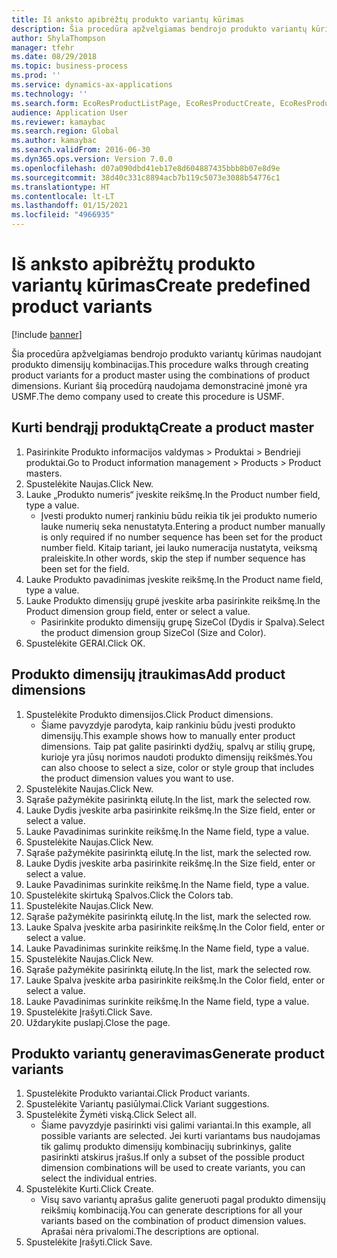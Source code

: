 ```yaml
---
title: Iš anksto apibrėžtų produkto variantų kūrimas
description: Šia procedūra apžvelgiamas bendrojo produkto variantų kūrimas naudojant produkto dimensijų kombinacijas.
author: ShylaThompson
manager: tfehr
ms.date: 08/29/2018
ms.topic: business-process
ms.prod: ''
ms.service: dynamics-ax-applications
ms.technology: ''
ms.search.form: EcoResProductListPage, EcoResProductCreate, EcoResProductDetails, EcoResProductMasterDimension, EcoResProductVariants, EcoResProductVariantSuggestions, EcoResProductVariantsPendingReleaseFormPart
audience: Application User
ms.reviewer: kamaybac
ms.search.region: Global
ms.author: kamaybac
ms.search.validFrom: 2016-06-30
ms.dyn365.ops.version: Version 7.0.0
ms.openlocfilehash: d07a090dbd41eb17e8d604887435bbb8b07e8d9e
ms.sourcegitcommit: 38d40c331c8894acb7b119c5073e3088b54776c1
ms.translationtype: HT
ms.contentlocale: lt-LT
ms.lasthandoff: 01/15/2021
ms.locfileid: "4966935"
---
```

# <a name="create-predefined-product-variants"></a><span data-ttu-id="14f6f-103">Iš anksto apibrėžtų produkto variantų kūrimas</span><span class="sxs-lookup"><span data-stu-id="14f6f-103">Create predefined product variants</span></span>

[!include [banner](../../includes/banner.md)]

<span data-ttu-id="14f6f-104">Šia procedūra apžvelgiamas bendrojo produkto variantų kūrimas naudojant produkto dimensijų kombinacijas.</span><span class="sxs-lookup"><span data-stu-id="14f6f-104">This procedure walks through creating product variants for a product master using the combinations of product dimensions.</span></span> <span data-ttu-id="14f6f-105">Kuriant šią procedūrą naudojama demonstracinė įmonė yra USMF.</span><span class="sxs-lookup"><span data-stu-id="14f6f-105">The demo company used to create this procedure is USMF.</span></span>


## <a name="create-a-product-master"></a><span data-ttu-id="14f6f-106">Kurti bendrąjį produktą</span><span class="sxs-lookup"><span data-stu-id="14f6f-106">Create a product master</span></span>
1. <span data-ttu-id="14f6f-107">Pasirinkite Produkto informacijos valdymas > Produktai > Bendrieji produktai.</span><span class="sxs-lookup"><span data-stu-id="14f6f-107">Go to Product information management > Products > Product masters.</span></span>
2. <span data-ttu-id="14f6f-108">Spustelėkite Naujas.</span><span class="sxs-lookup"><span data-stu-id="14f6f-108">Click New.</span></span>
3. <span data-ttu-id="14f6f-109">Lauke „Produkto numeris“ įveskite reikšmę.</span><span class="sxs-lookup"><span data-stu-id="14f6f-109">In the Product number field, type a value.</span></span>
    * <span data-ttu-id="14f6f-110">Įvesti produkto numerį rankiniu būdu reikia tik jei produkto numerio lauke numerių seka nenustatyta.</span><span class="sxs-lookup"><span data-stu-id="14f6f-110">Entering a product number manually is only required if no number sequence has been set for the product number field.</span></span> <span data-ttu-id="14f6f-111">Kitaip tariant, jei lauko numeracija nustatyta, veiksmą praleiskite.</span><span class="sxs-lookup"><span data-stu-id="14f6f-111">In other words, skip the step if number sequence has been set for the field.</span></span>  
4. <span data-ttu-id="14f6f-112">Lauke Produkto pavadinimas įveskite reikšmę.</span><span class="sxs-lookup"><span data-stu-id="14f6f-112">In the Product name field, type a value.</span></span>
5. <span data-ttu-id="14f6f-113">Lauke Produkto dimensijų grupė įveskite arba pasirinkite reikšmę.</span><span class="sxs-lookup"><span data-stu-id="14f6f-113">In the Product dimension group field, enter or select a value.</span></span>
    * <span data-ttu-id="14f6f-114">Pasirinkite produkto dimensijų grupę SizeCol (Dydis ir Spalva).</span><span class="sxs-lookup"><span data-stu-id="14f6f-114">Select the product dimension group SizeCol (Size and Color).</span></span>  
6. <span data-ttu-id="14f6f-115">Spustelėkite GERAI.</span><span class="sxs-lookup"><span data-stu-id="14f6f-115">Click OK.</span></span>

## <a name="add-product-dimensions"></a><span data-ttu-id="14f6f-116">Produkto dimensijų įtraukimas</span><span class="sxs-lookup"><span data-stu-id="14f6f-116">Add product dimensions</span></span>
1. <span data-ttu-id="14f6f-117">Spustelėkite Produkto dimensijos.</span><span class="sxs-lookup"><span data-stu-id="14f6f-117">Click Product dimensions.</span></span>
    * <span data-ttu-id="14f6f-118">Šiame pavyzdyje parodyta, kaip rankiniu būdu įvesti produkto dimensijų.</span><span class="sxs-lookup"><span data-stu-id="14f6f-118">This example shows how to manually enter product dimensions.</span></span> <span data-ttu-id="14f6f-119">Taip pat galite pasirinkti dydžių, spalvų ar stilių grupę, kurioje yra jūsų norimos naudoti produkto dimensijų reikšmės.</span><span class="sxs-lookup"><span data-stu-id="14f6f-119">You can also choose to select a size, color or style group that includes the product dimension values you want to use.</span></span>  
2. <span data-ttu-id="14f6f-120">Spustelėkite Naujas.</span><span class="sxs-lookup"><span data-stu-id="14f6f-120">Click New.</span></span>
3. <span data-ttu-id="14f6f-121">Sąraše pažymėkite pasirinktą eilutę.</span><span class="sxs-lookup"><span data-stu-id="14f6f-121">In the list, mark the selected row.</span></span>
4. <span data-ttu-id="14f6f-122">Lauke Dydis įveskite arba pasirinkite reikšmę.</span><span class="sxs-lookup"><span data-stu-id="14f6f-122">In the Size field, enter or select a value.</span></span>
5. <span data-ttu-id="14f6f-123">Lauke Pavadinimas surinkite reikšmę.</span><span class="sxs-lookup"><span data-stu-id="14f6f-123">In the Name field, type a value.</span></span>
6. <span data-ttu-id="14f6f-124">Spustelėkite Naujas.</span><span class="sxs-lookup"><span data-stu-id="14f6f-124">Click New.</span></span>
7. <span data-ttu-id="14f6f-125">Sąraše pažymėkite pasirinktą eilutę.</span><span class="sxs-lookup"><span data-stu-id="14f6f-125">In the list, mark the selected row.</span></span>
8. <span data-ttu-id="14f6f-126">Lauke Dydis įveskite arba pasirinkite reikšmę.</span><span class="sxs-lookup"><span data-stu-id="14f6f-126">In the Size field, enter or select a value.</span></span>
9. <span data-ttu-id="14f6f-127">Lauke Pavadinimas surinkite reikšmę.</span><span class="sxs-lookup"><span data-stu-id="14f6f-127">In the Name field, type a value.</span></span>
10. <span data-ttu-id="14f6f-128">Spustelėkite skirtuką Spalvos.</span><span class="sxs-lookup"><span data-stu-id="14f6f-128">Click the Colors tab.</span></span>
11. <span data-ttu-id="14f6f-129">Spustelėkite Naujas.</span><span class="sxs-lookup"><span data-stu-id="14f6f-129">Click New.</span></span>
12. <span data-ttu-id="14f6f-130">Sąraše pažymėkite pasirinktą eilutę.</span><span class="sxs-lookup"><span data-stu-id="14f6f-130">In the list, mark the selected row.</span></span>
13. <span data-ttu-id="14f6f-131">Lauke Spalva įveskite arba pasirinkite reikšmę.</span><span class="sxs-lookup"><span data-stu-id="14f6f-131">In the Color field, enter or select a value.</span></span>
14. <span data-ttu-id="14f6f-132">Lauke Pavadinimas surinkite reikšmę.</span><span class="sxs-lookup"><span data-stu-id="14f6f-132">In the Name field, type a value.</span></span>
15. <span data-ttu-id="14f6f-133">Spustelėkite Naujas.</span><span class="sxs-lookup"><span data-stu-id="14f6f-133">Click New.</span></span>
16. <span data-ttu-id="14f6f-134">Sąraše pažymėkite pasirinktą eilutę.</span><span class="sxs-lookup"><span data-stu-id="14f6f-134">In the list, mark the selected row.</span></span>
17. <span data-ttu-id="14f6f-135">Lauke Spalva įveskite arba pasirinkite reikšmę.</span><span class="sxs-lookup"><span data-stu-id="14f6f-135">In the Color field, enter or select a value.</span></span>
18. <span data-ttu-id="14f6f-136">Lauke Pavadinimas surinkite reikšmę.</span><span class="sxs-lookup"><span data-stu-id="14f6f-136">In the Name field, type a value.</span></span>
19. <span data-ttu-id="14f6f-137">Spustelėkite Įrašyti.</span><span class="sxs-lookup"><span data-stu-id="14f6f-137">Click Save.</span></span>
20. <span data-ttu-id="14f6f-138">Uždarykite puslapį.</span><span class="sxs-lookup"><span data-stu-id="14f6f-138">Close the page.</span></span>

## <a name="generate-product-variants"></a><span data-ttu-id="14f6f-139">Produkto variantų generavimas</span><span class="sxs-lookup"><span data-stu-id="14f6f-139">Generate product variants</span></span>
1. <span data-ttu-id="14f6f-140">Spustelėkite Produkto variantai.</span><span class="sxs-lookup"><span data-stu-id="14f6f-140">Click Product variants.</span></span>
2. <span data-ttu-id="14f6f-141">Spustelėkite Variantų pasiūlymai.</span><span class="sxs-lookup"><span data-stu-id="14f6f-141">Click Variant suggestions.</span></span>
3. <span data-ttu-id="14f6f-142">Spustelėkite Žymėti viską.</span><span class="sxs-lookup"><span data-stu-id="14f6f-142">Click Select all.</span></span>
    * <span data-ttu-id="14f6f-143">Šiame pavyzdyje pasirinkti visi galimi variantai.</span><span class="sxs-lookup"><span data-stu-id="14f6f-143">In this example, all possible variants are selected.</span></span> <span data-ttu-id="14f6f-144">Jei kurti variantams bus naudojamas tik galimų produkto dimensijų kombinacijų subrinkinys, galite pasirinkti atskirus įrašus.</span><span class="sxs-lookup"><span data-stu-id="14f6f-144">If only a subset of the possible product dimension combinations will be used to create variants, you can select the individual entries.</span></span>  
4. <span data-ttu-id="14f6f-145">Spustelėkite Kurti.</span><span class="sxs-lookup"><span data-stu-id="14f6f-145">Click Create.</span></span>
    * <span data-ttu-id="14f6f-146">Visų savo variantų aprašus galite generuoti pagal produkto dimensijų reikšmių kombinaciją.</span><span class="sxs-lookup"><span data-stu-id="14f6f-146">You can generate descriptions for all your variants based on the combination of product dimension values.</span></span> <span data-ttu-id="14f6f-147">Aprašai nėra privalomi.</span><span class="sxs-lookup"><span data-stu-id="14f6f-147">The descriptions are optional.</span></span>  
5. <span data-ttu-id="14f6f-148">Spustelėkite Įrašyti.</span><span class="sxs-lookup"><span data-stu-id="14f6f-148">Click Save.</span></span>

